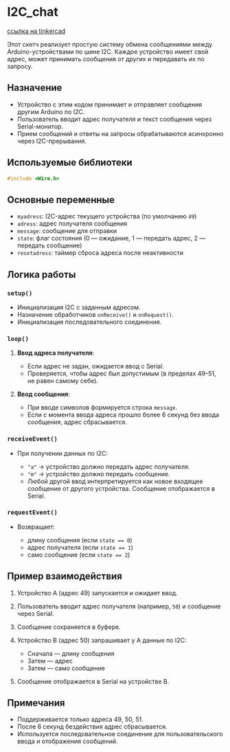 # I2C_chat

[ссылка на tinkercad](https://www.tinkercad.com/things/8fxZSXfPdOp/editel?returnTo=%2Fdashboard%2Fdesigns%2Fcircuits)

Этот скетч реализует простую систему обмена сообщениями между Arduino-устройствами по шине I2C. Каждое устройство имеет свой адрес, может принимать сообщения от других и передавать их по запросу.

## Назначение

* Устройство с этим кодом принимает и отправляет сообщения другим Arduino по I2C.
* Пользователь вводит адрес получателя и текст сообщения через Serial-монитор.
* Прием сообщений и ответы на запросы обрабатываются асинхронно через I2C-прерывания.

## Используемые библиотеки

```cpp
#include <Wire.h>
```

## Основные переменные

* `myadress`: I2C-адрес текущего устройства (по умолчанию `49`)
* `adress`: адрес получателя сообщения
* `message`: сообщение для отправки
* `state`: флаг состояния (0 — ожидание, 1 — передать адрес, 2 — передать сообщение)
* `resetadress`: таймер сброса адреса после неактивности

## Логика работы

### `setup()`

* Инициализация I2C с заданным адресом.
* Назначение обработчиков `onReceive()` и `onRequest()`.
* Инициализация последовательного соединения.

### `loop()`

1. **Ввод адреса получателя**:

   * Если адрес не задан, ожидается ввод с Serial.
   * Проверяется, чтобы адрес был допустимым (в пределах 49–51, не равен самому себе).
2. **Ввод сообщения**:

   * При вводе символов формируется строка `message`.
   * Если с момента ввода адреса прошло более 6 секунд без ввода сообщения, адрес сбрасывается.

### `receiveEvent()`

* При получении данных по I2C:

  * `"a"` → устройство должно передать адрес получателя.
  * `"m"` → устройство должно передать сообщение.
  * Любой другой ввод интерпретируется как новое входящее сообщение от другого устройства. Сообщение отображается в Serial.

### `requestEvent()`

* Возвращает:

  * длину сообщения (если `state == 0`)
  * адрес получателя (если `state == 1`)
  * само сообщение (если `state == 2`)

## Пример взаимодействия

1. Устройство A (адрес 49) запускается и ожидает ввод.
2. Пользователь вводит адрес получателя (например, `50`) и сообщение через Serial.
3. Сообщение сохраняется в буфере.
4. Устройство B (адрес 50) запрашивает у A данные по I2C:

   * Сначала — длину сообщения
   * Затем — адрес
   * Затем — само сообщение
5. Сообщение отображается в Serial на устройстве B.

## Примечания

* Поддерживается только адреса 49, 50, 51.
* После 6 секунд бездействия адрес сбрасывается.
* Используется последовательное соединение для пользовательского ввода и отображения сообщений.


